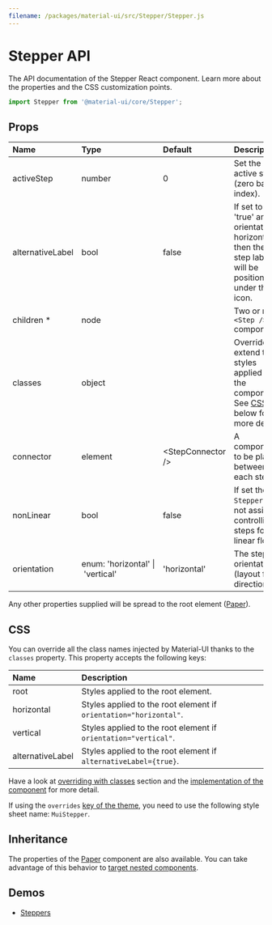 ```yaml
---
filename: /packages/material-ui/src/Stepper/Stepper.js
---
```


<!--- This documentation is automatically generated, do not try to edit it. -->

# Stepper API

<p class="description">The API documentation of the Stepper React component. Learn more about the properties and the CSS customization points.</p>

```js
import Stepper from '@material-ui/core/Stepper';
```



## Props

| Name | Type | Default | Description |
|:-----|:-----|:--------|:------------|
| <span class="prop-name">activeStep</span> | <span class="prop-type">number</span> | <span class="prop-default">0</span> | Set the active step (zero based index). |
| <span class="prop-name">alternativeLabel</span> | <span class="prop-type">bool</span> | <span class="prop-default">false</span> | If set to 'true' and orientation is horizontal, then the step label will be positioned under the icon. |
| <span class="prop-name required">children *</span> | <span class="prop-type">node</span> |   | Two or more `<Step />` components. |
| <span class="prop-name">classes</span> | <span class="prop-type">object</span> |   | Override or extend the styles applied to the component. See [CSS API](#css-api) below for more details. |
| <span class="prop-name">connector</span> | <span class="prop-type">element</span> | <span class="prop-default">&lt;StepConnector /></span> | A component to be placed between each step. |
| <span class="prop-name">nonLinear</span> | <span class="prop-type">bool</span> | <span class="prop-default">false</span> | If set the `Stepper` will not assist in controlling steps for linear flow. |
| <span class="prop-name">orientation</span> | <span class="prop-type">enum:&nbsp;'horizontal'&nbsp;&#124;<br>&nbsp;'vertical'<br></span> | <span class="prop-default">'horizontal'</span> | The stepper orientation (layout flow direction). |

Any other properties supplied will be spread to the root element ([Paper](/api/paper/)).

## CSS

You can override all the class names injected by Material-UI thanks to the `classes` property.
This property accepts the following keys:


| Name | Description |
|:-----|:------------|
| <span class="prop-name">root</span> | Styles applied to the root element.
| <span class="prop-name">horizontal</span> | Styles applied to the root element if `orientation="horizontal"`.
| <span class="prop-name">vertical</span> | Styles applied to the root element if `orientation="vertical"`.
| <span class="prop-name">alternativeLabel</span> | Styles applied to the root element if `alternativeLabel={true}`.

Have a look at [overriding with classes](/customization/overrides/#overriding-with-classes) section
and the [implementation of the component](https://github.com/mui-org/material-ui/blob/master/packages/material-ui/src/Stepper/Stepper.js)
for more detail.

If using the `overrides` [key of the theme](/customization/themes/#css),
you need to use the following style sheet name: `MuiStepper`.

## Inheritance

The properties of the [Paper](/api/paper/) component are also available.
You can take advantage of this behavior to [target nested components](/guides/api/#spread).

## Demos

- [Steppers](/demos/steppers/)

